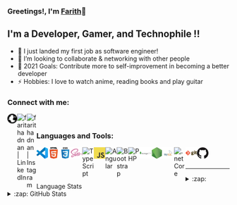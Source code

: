 ### Greetings!, I'm [Farith][website]👋


## I'm a Developer, Gamer, and Technophile !!

- 🔭 I just landed my first job as software engineer!
- 👯 I’m looking to collaborate & networking with other people
- 🥅 2021 Goals: Contribute more to self-improvement in becoming a better developer
- ⚡ Hobbies: I love to watch anime, reading books and play guitar

### Connect with me:

[<img align="left" alt="farithadnan" width="22px" src="https://raw.githubusercontent.com/iconic/open-iconic/master/svg/globe.svg" />][website]
[<img align="left" alt="farithadnan | LinkedIn" width="22px" src="https://cdn.jsdelivr.net/npm/simple-icons@v5.14.0/icons/linkedin.svg" />][linkedin]
[<img align="left" alt="farithadnan | Instagram" width="22px" src="https://cdn.jsdelivr.net/npm/simple-icons@v5.14.0/icons/instagram.svg" />][instagram]

<br />

### Languages and Tools:

[<img align="left" alt="Visual Studio Code" width="26px" src="https://raw.githubusercontent.com/github/explore/80688e429a7d4ef2fca1e82350fe8e3517d3494d/topics/visual-studio-code/visual-studio-code.png" />][github]
[<img align="left" alt="HTML5" width="26px" src="https://raw.githubusercontent.com/github/explore/80688e429a7d4ef2fca1e82350fe8e3517d3494d/topics/html/html.png"  />][github]
[<img align="left" alt="CSS3" width="26px" src="https://raw.githubusercontent.com/github/explore/80688e429a7d4ef2fca1e82350fe8e3517d3494d/topics/css/css.png" />][github]
[<img align="left" alt="Sass" width="26px" src="https://raw.githubusercontent.com/github/explore/80688e429a7d4ef2fca1e82350fe8e3517d3494d/topics/sass/sass.png" />][github]
[<img align="left" alt="TypeScript" width="26px" src="https://upload.wikimedia.org/wikipedia/commons/4/4c/Typescript_logo_2020.svg" />][github]
[<img align="left" alt="JavaScript" width="26px" src="https://raw.githubusercontent.com/github/explore/80688e429a7d4ef2fca1e82350fe8e3517d3494d/topics/javascript/javascript.png" />][github]
[<img align="left" alt="Angular" width="26px" src="https://angular.io/assets/images/logos/angular/angular.png" />][github]
[<img align="left" alt="Bootstrap" width="26px" src="https://brandslogos.com/wp-content/uploads/images/large/bootstrap-logo.png"/>][github]
[<img align="left" alt="PHP" width="26px" src="https://www.php.net/images/logos/new-php-logo.png"/>][github]
[<img align="left" alt="MongoDB" width="26px" src="https://raw.githubusercontent.com/github/explore/80688e429a7d4ef2fca1e82350fe8e3517d3494d/topics/mongodb/mongodb.png" />][github]
[<img align="left" alt="Node.js" width="26px" src="https://raw.githubusercontent.com/github/explore/80688e429a7d4ef2fca1e82350fe8e3517d3494d/topics/nodejs/nodejs.png" />][github]
[<img align="left" alt="MySQL" width="26px" src="https://raw.githubusercontent.com/github/explore/80688e429a7d4ef2fca1e82350fe8e3517d3494d/topics/mysql/mysql.png" />][github]
[<img align="left" alt=".net Core" width="26px" src="https://cdn.jsdelivr.net/npm/simple-icons@v5.14.0/icons/dotnet.svg" />][github]
[<img align="left" alt="Git" width="26px" src="https://raw.githubusercontent.com/github/explore/80688e429a7d4ef2fca1e82350fe8e3517d3494d/topics/git/git.png" />][github]
[<img align="left" alt="GitHub" width="26px" src="https://raw.githubusercontent.com/github/explore/78df643247d429f6cc873026c0622819ad797942/topics/github/github.png" />][github]

<br />
<br />

---
<details>
  <summary>:zap: Language Stats</summary>
  <img align="center" alt="Most Used Languages" src="https://github-readme-stats.vercel.app/api/top-langs/?username=farithadnan&layout=compact" />
</details>

<details>
  <summary>:zap: GitHub Stats</summary>
   <img align="center" alt="Farith's GitHub stat" src="https://github-readme-stats.vercel.app/api?username=farithadnan&count_private=true&show_icons=true&theme=dracula" />
</details>




[website]: https://farithadnan.com
[instagram]: https://instagram.com/farith.adnan
[linkedin]: https://linkedin.com/in/farith-syariffudin
[github]: https://github.com/farithadnan
